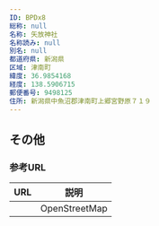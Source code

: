 ```yaml
---
ID: BPDx8
総称: null
名称: 矢放神社
名称読み: null
別名: null
都道府県: 新潟県
区域: 津南町
緯度: 36.9854168
経度: 138.5906715
郵便番号: 9498125
住所: 新潟県中魚沼郡津南町上郷宮野原７１９
---
```


## その他

### 参考URL

| URL | 説明          |
| --- | ------------- |
|     | OpenStreetMap |
